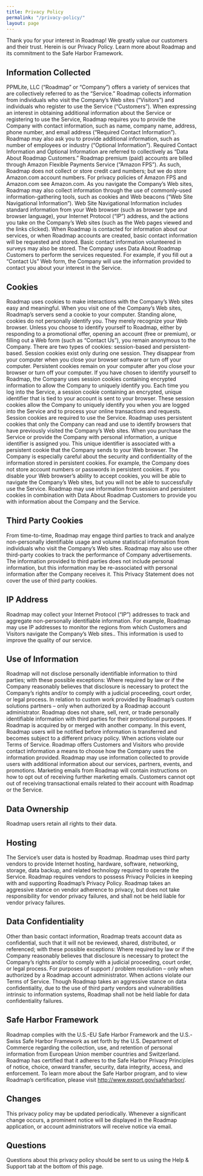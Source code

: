 ```yaml
---
title: Privacy Policy
permalink: "/privacy-policy/"
layout: page
---
```


Thank you for your interest in Roadmap! We greatly value our customers and their trust. Herein is our Privacy Policy. Learn more about Roadmap and its commitment to the Safe Harbor Framework.

## Information Collected

PPMLite, LLC (“Roadmap” or “Company”) offers a variety of services that are collectively referred to as the “Service.” Roadmap collects information from individuals who visit the Company’s Web sites (“Visitors”) and individuals who register to use the Service (“Customers”). When expressing an interest in obtaining additional information about the Service or registering to use the Service, Roadmap requires you to provide the Company with contact information, such as name, company name, address, phone number, and email address (“Required Contact Information”). Roadmap may also ask you to provide additional information, such as number of employees or industry (“Optional Information”). Required Contact Information and Optional Information are referred to collectively as “Data About Roadmap Customers.” Roadmap premium (paid) accounts are billed through Amazon Flexible Payments Service (“Amazon FPS”). As such, Roadmap does not collect or store credit card numbers; but we do store Amazon.com account numbers. For privacy policies of Amazon FPS and Amazon.com see Amazon.com. As you navigate the Company’s Web sites, Roadmap may also collect information through the use of commonly-used information-gathering tools, such as cookies and Web beacons (“Web Site Navigational Information”). Web Site Navigational Information includes standard information from your Web browser (such as browser type and browser language), your Internet Protocol (“IP”) address, and the actions you take on the Company’s Web sites (such as the Web pages viewed and the links clicked). When Roadmap is contacted for information about our services, or when Roadmap accounts are created, basic contact information will be requested and stored. Basic contact information volunteered in surveys may also be stored. The Company uses Data About Roadmap Customers to perform the services requested. For example, if you fill out a “Contact Us” Web form, the Company will use the information provided to contact you about your interest in the Service.

## Cookies

Roadmap uses cookies to make interactions with the Company’s Web sites easy and meaningful. When you visit one of the Company’s Web sites, Roadmap’s servers send a cookie to your computer. Standing alone, cookies do not personally identify you. They merely recognize your Web browser. Unless you choose to identify yourself to Roadmap, either by responding to a promotional offer, opening an account (free or premium), or filling out a Web form (such as “Contact Us”), you remain anonymous to the Company. There are two types of cookies: session-based and persistent-based. Session cookies exist only during one session. They disappear from your computer when you close your browser software or turn off your computer. Persistent cookies remain on your computer after you close your browser or turn off your computer. If you have chosen to identify yourself to Roadmap, the Company uses session cookies containing encrypted information to allow the Company to uniquely identify you. Each time you log into the Service, a session cookie containing an encrypted, unique identifier that is tied to your account is sent to your browser. These session cookies allow the Company to uniquely identify you when you are logged into the Service and to process your online transactions and requests. Session cookies are required to use the Service. Roadmap uses persistent cookies that only the Company can read and use to identify browsers that have previously visited the Company’s Web sites. When you purchase the Service or provide the Company with personal information, a unique identifier is assigned you. This unique identifier is associated with a persistent cookie that the Company sends to your Web browser. The Company is especially careful about the security and confidentiality of the information stored in persistent cookies. For example, the Company does not store account numbers or passwords in persistent cookies. If you disable your Web browser’s ability to accept cookies, you will be able to navigate the Company’s Web sites, but you will not be able to successfully use the Service. Roadmap may use information from session and persistent cookies in combination with Data About Roadmap Customers to provide you with information about the Company and the Service.

## Third Party Cookies

From time-to-time, Roadmap may engage third parties to track and analyze non-personally identifiable usage and volume statistical information from individuals who visit the Company’s Web sites. Roadmap may also use other third-party cookies to track the performance of Company advertisements. The information provided to third parties does not include personal information, but this information may be re-associated with personal information after the Company receives it. This Privacy Statement does not cover the use of third party cookies.

## IP Address

Roadmap may collect your Internet Protocol (“IP”) addresses to track and aggregate non-personally identifiable information. For example, Roadmap may use IP addresses to monitor the regions from which Customers and Visitors navigate the Company’s Web sites.. This information is used to improve the quality of our service.

## Use of Information

Roadmap will not disclose personally identifiable information to third parties; with these possible exceptions:
Where required by law or if the Company reasonably believes that disclosure is necessary to protect the Company’s rights and/or to comply with a judicial proceeding, court order, or legal process.
In relation to custom work provided by Roadmap’s custom solutions partners – only when authorized by a Roadmap account administrator. Roadmap does not share, sell, rent, or trade personally identifiable information with third parties for their promotional purposes.
If Roadmap is acquired by or merged with another company. In this event, Roadmap users will be notified before information is transferred and becomes subject to a different privacy policy.
When actions violate our Terms of Service.
Roadmap offers Customers and Visitors who provide contact information a means to choose how the Company uses the information provided. Roadmap may use information collected to provide users with additional information about our services, partners, events, and promotions. Marketing emails from Roadmap will contain instructions on how to opt out of receiving further marketing emails. Customers cannot opt out of receiving transactional emails related to their account with Roadmap or the Service.

## Data Ownership

Roadmap users retain all rights to their data.

## Hosting

The Service’s user data is hosted by Roadmap. Roadmap uses third party vendors to provide Internet hosting, hardware, software, networking, storage, data backup, and related technology required to operate the Service. Roadmap requires vendors to possess Privacy Policies in keeping with and supporting Roadmap’s Privacy Policy. Roadmap takes an aggressive stance on vendor adherence to privacy, but does not take responsibility for vendor privacy failures, and shall not be held liable for vendor privacy failures.

## Data Confidentiality

Other than basic contact information, Roadmap treats account data as confidential, such that it will not be reviewed, shared, distributed, or referenced; with these possible exceptions:
Where required by law or if the Company reasonably believes that disclosure is necessary to protect the Company’s rights and/or to comply with a judicial proceeding, court order, or legal process.
For purposes of support / problem resolution – only when authorized by a Roadmap account administrator.
When actions violate our Terms of Service.
Though Roadmap takes an aggressive stance on data confidentiality, due to the use of third party vendors and vulnerabilities intrinsic to information systems, Roadmap shall not be held liable for data confidentiality failures.

## Safe Harbor Framework

Roadmap complies with the U.S.-EU Safe Harbor Framework and the U.S.-Swiss Safe Harbor Framework as set forth by the U.S. Department of Commerce regarding the collection, use, and retention of personal information from European Union member countries and Switzerland. Roadmap has certified that it adheres to the Safe Harbor Privacy Principles of notice, choice, onward transfer, security, data integrity, access, and enforcement. To learn more about the Safe Harbor program, and to view Roadmap’s certification, please visit http://www.export.gov/safeharbor/.

## Changes

This privacy policy may be updated periodically. Whenever a significant change occurs, a prominent notice will be displayed in the Roadmap application, or account administrators will receive notice via email.

## Questions

Questions about this privacy policy should be sent to us using the Help & Support tab at the bottom of this page.
